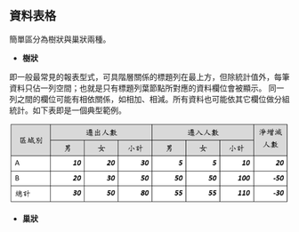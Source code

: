 ## 資料表格


簡單區分為樹狀與巢狀兩種。

* **樹狀**

即一般最常見的報表型式，可具階層關係的標題列在最上方，但除統計值外，每筆資料只佔一列空間；也就是只有標題列葉節點所對應的資料欄位會被顯示。
同一列之間的欄位可能有相依關係，如相加、相減。所有資料也可能依其它欄位做分組統計。如下表即是一個典型範例。

![](/assets/ch06/treeTable-sample.png)

* **巢狀**




